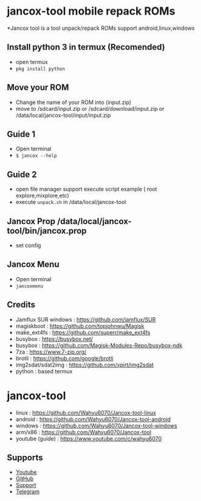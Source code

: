 # jancox-tool mobile repack ROMs
*Jancox tool is a tool unpack/repack ROMs support android,linux,windows

## Install python 3 in termux (Recomended)
- open termux
- ``pkg install python``

## Move your ROM
- Change the name of your ROM into (input.zip)
- move to /sdcard/input.zip or /sdcard/download/input.zip or /data/local/jancox-tool/input/input.zip

## Guide 1
- Open terminal
- ``$ jancox --help``
## Guide 2
- open file manager support execute script example ( root explore,mixplore,etc) 
- execute ``unpack.sh`` in /data/local/jancox-tool
## Jancox Prop /data/local/jancox-tool/bin/jancox.prop
- set config 
## Jancox Menu
- Open terminal
- ``jancoxmenu``
## Credits
- Jamflux SUR windows : https://github.com/jamflux/SUR
- magiskboot : https://github.com/topjohnwu/Magisk
- make_ext4fs : https://github.com/superr/make_ext4fs
- busybox : https://busybox.net/
- busybox : https://github.com/Magisk-Modules-Repo/busybox-ndk
- 7za : https://www.7-zip.org/
- brotli : https://github.com/google/brotli
- img2sdat/sdat2img : https://github.com/xpirt/img2sdat
- python : based termux

# jancox-tool
- linux   : https://github.com/Wahyu6070/Jancox-tool-linux
- android : https://github.com/Wahyu6070/Jancox-tool-android
- windows : https://github.com/Wahyu6070/Jancox-tool-windows
- arm/x86 : https://github.com/Wahyu6070/Jancox-tool
- youtube (guide) : https://www.youtube.com/c/wahyu6070

## Supports
- [Youtube](https://www.youtube.com./c/wahyu6070)
- [GitHub](https://github.com/wahyu6070)
- [Support](https://www.youtube.com/c/wahyu6070)
- [Telegram](https://t.me/wahyu6070group)
